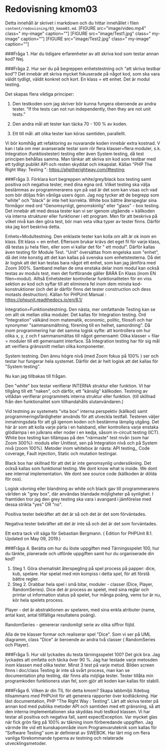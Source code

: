 ---
---
Redovisning kmom03
=========================

Detta innehåll är skrivet i markdown och du hittar innehållet i filen `content/redovisning/03_kmom03.md`.
[FIGURE src="image/video.mp4" class=" my-image" caption=""]
[FIGURE src="image/Test1.jpg" class=" my-image" caption=""]
[FIGURE src="image/Test2.jpg" class=" my-image" caption=""]



###Fråga 1. Har du tidigare erfarenheter av att skriva kod som testar annan kod?
Nej.

###Fråga 2. Hur ser du på begreppen enhetstestning och “att skriva testbar kod”?
Det innebär att skriva mycket fokuserade på något  kod, som ska vara väldit tydligt, väldit konkret och kort.  En klass = ett enhet. Det är modul testing.

Det skapas flera viktiga principer:

1. Den testkoden som jag skriver bör kunna fungera oberoende av andra tester.
“If the tests can not run independently, then they are not unit tests.”

2. Den andra mål att tester kan täcka  70 - 100 % av koden.

3. Ett till mål: att olika tester kan köras samtiden, parallellt.

Vi bör komihåg att refaktoring av nuvarande koden innebär extra kostnad.
V kan i tala om mer avanserade testar som rör flera klasser=flera moduler, s.k. Integration (funktiostester) testing eller även System testing, då test principen behållas samma.  Man tänkar att skriva sin kod som testbar med ett tydligt publikt API och resten skyddat och inkapslat.
Källan "PHP The Right Way: Testing ": <https://phptherightway.com/#testing>;

###Fråga 3. Förklara kort begreppen white/grey/black box testing samt positiva och negativa tester, med dina egna ord.
Vilket testing ska välja bestämmas av programmerarens syn på vad är det som kan visas och vad som bör döljas från vånliga users ögon.
Jag nog tycker att de begrepp som "white" och "black" är inte helt korrekta. White box bättre återspeglar sina förmågor med ord "Genomsynligt, genomskinlig" eller "glass" - box testing. Det innebär att med dessa tester kan vi ser igenom utgående = källkoden  via interna strukturer eller funktioner i ett program.
Men för att beskriva på vilket nivå kan den göra test, bör man veta vilka typer av tester finns. Därför ska jag kort beskriva detta.

Enhets=Modultestning.
Den enklaste tester kan kolla om allt är ok inom en klass.  Ett klass = en enhet. Eftersom brukar krävs det eget fil för varje klass, då testas ju hela filen, eller som vi kallar det för " ett modul". Därför kallas även testing för Module Test. "Unit" översättas from engelska som "enhet", då det inte konstig att det kan kallas på svenska som enhetstesterna. Då det är logisk att det kan testas bara något ett enhet, som kan jag jämföra med Zoom 300%. Samband mellan de sma enstaka delar inom modul kan också testas av moduls test, men det fortförande gäller BARA En Klass (inom EN filen=modul). Alltså
Enhetstester kontrollerar funktionaliteten för en viss sektion av kod och  syftar till att eliminera fel inom dem minsta kod-konstruktioner (och det är därför finns det tester construction och dess motasts destruction).
Källan for PHPUnit Manual : <https://phpunit.readthedocs.io/en/8.1/>

Integration=Funktionstestning.
Den nästa, mer omfattande Testing kan se om allt ok mellan olika moduler. Det kallas för Integration testing. Ord "Integration" välkänd inom matematik, economic, politic, filosofi och har synonymer "sammansmältning, förening till en helhet, samordning". Då inom programmering har det samma logisk syfte: att kontrollera om hur olika x, y, z och f sammansmältas till något gemensamt: Olika klasser = filar = moduler till ett gemensamt interface. Så Integration testing har för sig mål att verifiera gränssnitt mellan olika komponenter.

System testning.
Den ännu högre nivå (med Zoom fokus på 100% ) ser  och testar hur fungerar hela systemet. Därför det är helt logisk att  det kallas för "System testing".

Nu kan jag tillbakas till frågan.

Den "white" box testar verifierar INTERNA struktur eller funktion. VI har tillgång till ett "naken", och därför,  ett "känslig" källkoden. Testning av vitlådan verifierar programmets interna struktur eller funktion. (till skillnad från den funktionalitet som tillhandahålls slutanvändaren.)

 Vid testning av systemets "vita box" interna perspektiv (källkod) samt programmeringsfärdigheter används för att utveckla testfall. Testeren väljer inmatningsdata för att gå igenom koden och bestämma lämplig utgång. Det här är som att kolla varje pärla i en halsband, eller kontrollera varje enstaka glödlampa i en julkrans eller noder i en kedja, såsom in-circuit testing (ICT).
White box testing kan tillämpas på den "närmaste" test nivån (som har Zoom 300%): moduls  eller Unittest, sen på Integration nivå  och på System nivå (zoom 100%).
 Metoder inom whitebox är nästa: API testing,, Code coverage, Fault injection, Static och mutation testingar.

 Black box har skillnad  för att det är inte genomsynlig undersökning.  Det också kallas som funktional testing. We dont know what is inside. We dont see internal implementation. We dont see source code (källkoden är dölda för oss).

  Logisk vävning eller blandning av white och black gav till programmerarens världen sk "grey box", där användas blandade möjligheter på synlighet. I framtiden tror jag den grey testing ska vara i avangard i jämförelse med dessa strikta "yes" OR "no".

  Positiva tester bekräfter att det är så och det är det som förväntades.

  Negativa tester bekräfter att det är inte så och det är det som forväntades.

  Ett extra tack  vill säga för Sebastian Bergmann. ( Edition for PHPUnit 8.1. Updated on May 09, 2019.)




###Fråga 4. Berätta om hur du löste uppgiften med Tärningsspelet 100, hur du tänkte, planerade och utförde uppgiften samt hur du organiserade din kod?
1. Steg 1. Göra shematiskt  återspegling på spel process på papper: dice, kub, spelare. Har spelat med min kompiss i detta spel, för att förstå bättre regler.
2. Steg 2. Drabbar hela spel i små bitar, moduler - classer (Dice, Player, RandomSeries). Dice det är process av spelet, med sina reglar och printar ut information status på spelet, hur många poäng,
vems tur är nu, kör hela spelets process.

Player - det är abstraktionen av spelaren, med sina enkla atributer (name, antal kast, antal tillfälliga resultatens poäng).

RandomSeries - genererar randomligt serie av olika siffror föjld.

Alla de tre klasser formar och realiserar spel "Dice". Som vi ser på UML diagramm, class "Dice" är beroende av andra två classer ( RandomSeries och Player). 

###Fråga 5. Hur väl lyckades du testa tärningsspelet 100?
Det gick bra. Jag lyckades att omfatta och täcka över 90 %. Jag har testade varje metosden inom klassen med olika tester. Minst 3 test på varje metod. Bilden screen finns i doc/class  Testing är inte så svårt process, man kan se documentation php testing, där finns alla möjliga tester. Tester tillåta min programkoden funktionera utan fel, som gjör att koden kan kallas för stabill.



###Fråga 6. Vilken är din TIL för detta kmom?
Skapa labbmiljö Xdebug tillsammans med PHPUnit för att generera rapporter över kodtäckning.
Har läst documentation, PHP "The Right Way : Testing". Lärt att skriva tester på annan kod med publika metoder API och samtiden med ett gränsning, så att den interna implementationen ska skyddas inuti testkod klassen. Vi har testar all positiva och negativa fall, samt expectException. Var mycket glas när fick grön färg på 100% av täkning inom förberedande uppgiften. Jag värmde lite vid ett kunskapområde inom Programvaruteknik som kallas för “Software Testing” som är definierat av SWEBOK. Har lärt mig om  flera vanliga förekommande typerna av testning och relaterade utvecklingsmetoder.

